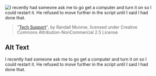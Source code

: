 ![I recently had someone ask me to go get a computer and turn it on so I could restart it. He refused to move further in the script until I said I had done that.](https://imgs.xkcd.com/comics/tech_support.png)
> "[Tech Support](https://xkcd.com/806/)", by Randall Munroe, licensed under Creative Commons Attribution-NonCommercial 2.5 License

## Alt Text
I recently had someone ask me to go get a computer and turn it on so I could restart it. He refused to move further in the script until I said I had done that.

